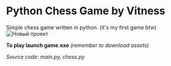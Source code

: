 # Python Chess Game by Vitness
 Simple chess game written in python. (it's my first game btw)
![Новый проект](https://user-images.githubusercontent.com/64283289/164550825-1087610b-6980-4801-a135-28aee6e2c3ad.png)

 **To play launch game.exe** *(remember to download assets)*
 
 *Source code: main.py, chess.py*